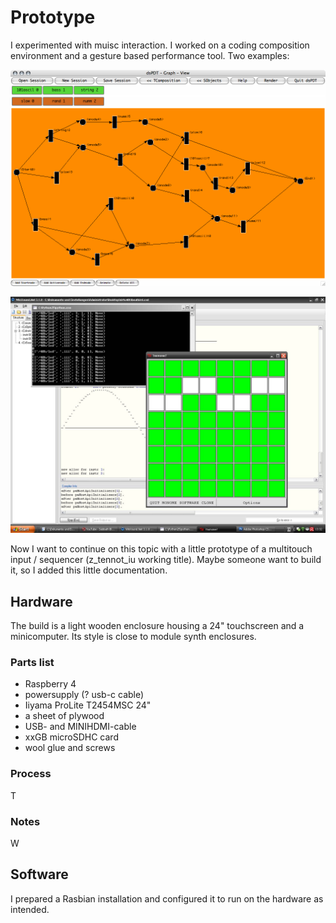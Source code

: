 # Prototype
I experimented with muisc interaction. I worked on a coding composition environment and a 
gesture based performance tool. Two examples:

![](graphcomposition_dsPDT.tiff?raw=true)

![](screenvirtu40h.jpg?raw=true)

Now I want to continue on this topic with a little prototype of a multitouch input / sequencer (z_tennot_iu working title). 
Maybe someone want to build it, so I added this little documentation.


## Hardware
The build is a light wooden enclosure housing a 24" touchscreen and a minicomputer. Its style is close to module synth enclosures.

### Parts list
- Raspberry 4
- powersupply (? usb-c cable)
- Iiyama ProLite T2454MSC 24"
- a sheet of plywood
- USB- and MINIHDMI-cable
- xxGB microSDHC card
- wool glue and screws

### Process
T
### Notes
W

## Software

I prepared a Rasbian installation and configured it to run on the hardware as intended.


